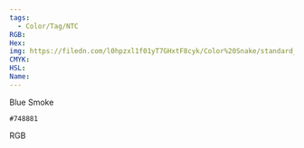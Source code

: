 ```yaml
---
tags:
  - Color/Tag/NTC
RGB:
Hex:
img: https://filedn.com/l0hpzxl1f01yT7GHxtF8cyk/Color%20Snake/standard_csv_to_svg//748881.svg
CMYK:
HSL:
Name:
---
```

Blue Smoke
```palette
#748881
```
RGB
